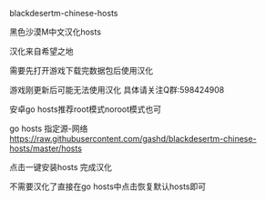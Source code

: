 blackdesertm-chinese-hosts

黑色沙漠M中文汉化hosts

汉化来自希望之地

需要先打开游戏下载完数据包后使用汉化

游戏刚更新后可能无法使用汉化 具体请关注Q群:598424908

安卓go hosts推荐root模式noroot模式也可

go hosts 指定源-网络 https://raw.githubusercontent.com/gashd/blackdesertm-chinese-hosts/master/hosts

点击一键安装hosts 完成汉化

不需要汉化了直接在go hosts中点击恢复默认hosts即可
